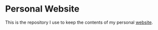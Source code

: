 
<!-- README.md is generated from README.Rmd. Please edit that file -->
Personal Website
================

This is the repository I use to keep the contents of my personal [website](https://bernardo.codes/).
